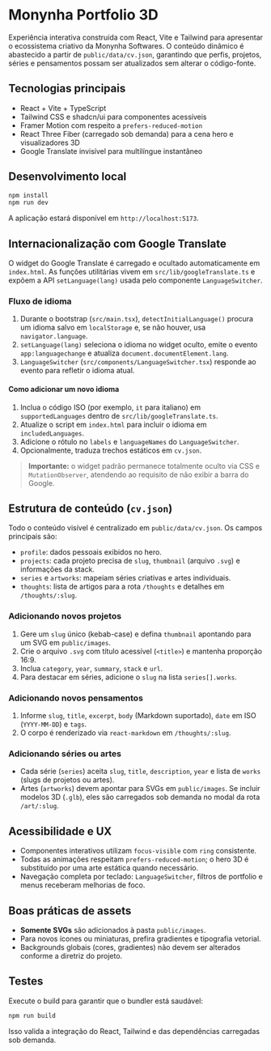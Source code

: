 # Monynha Portfolio 3D

Experiência interativa construída com React, Vite e Tailwind para apresentar o ecossistema criativo da Monynha Softwares. O conteúdo dinâmico é abastecido a partir de `public/data/cv.json`, garantindo que perfis, projetos, séries e pensamentos possam ser atualizados sem alterar o código-fonte.

## Tecnologias principais

- React + Vite + TypeScript
- Tailwind CSS e shadcn/ui para componentes acessíveis
- Framer Motion com respeito a `prefers-reduced-motion`
- React Three Fiber (carregado sob demanda) para a cena hero e visualizadores 3D
- Google Translate invisível para multilíngue instantâneo

## Desenvolvimento local

```bash
npm install
npm run dev
```

A aplicação estará disponível em `http://localhost:5173`.

## Internacionalização com Google Translate

O widget do Google Translate é carregado e ocultado automaticamente em `index.html`. As funções utilitárias vivem em `src/lib/googleTranslate.ts` e expõem a API `setLanguage(lang)` usada pelo componente `LanguageSwitcher`.

### Fluxo de idioma

1. Durante o bootstrap (`src/main.tsx`), `detectInitialLanguage()` procura um idioma salvo em `localStorage` e, se não houver, usa `navigator.language`.
2. `setLanguage(lang)` seleciona o idioma no widget oculto, emite o evento `app:languagechange` e atualiza `document.documentElement.lang`.
3. `LanguageSwitcher` (`src/components/LanguageSwitcher.tsx`) responde ao evento para refletir o idioma atual.

#### Como adicionar um novo idioma

1. Inclua o código ISO (por exemplo, `it` para italiano) em `supportedLanguages` dentro de `src/lib/googleTranslate.ts`.
2. Atualize o script em `index.html` para incluir o idioma em `includedLanguages`.
3. Adicione o rótulo no `labels` e `languageNames` do `LanguageSwitcher`.
4. Opcionalmente, traduza trechos estáticos em `cv.json`.

> **Importante:** o widget padrão permanece totalmente oculto via CSS e `MutationObserver`, atendendo ao requisito de não exibir a barra do Google.

## Estrutura de conteúdo (`cv.json`)

Todo o conteúdo visível é centralizado em `public/data/cv.json`. Os campos principais são:

- `profile`: dados pessoais exibidos no hero.
- `projects`: cada projeto precisa de `slug`, `thumbnail` (arquivo `.svg`) e informações da stack.
- `series` e `artworks`: mapeiam séries criativas e artes individuais.
- `thoughts`: lista de artigos para a rota `/thoughts` e detalhes em `/thoughts/:slug`.

### Adicionando novos projetos

1. Gere um `slug` único (kebab-case) e defina `thumbnail` apontando para um SVG em `public/images`.
2. Crie o arquivo `.svg` com título acessível (`<title>`) e mantenha proporção 16:9.
3. Inclua `category`, `year`, `summary`, `stack` e `url`.
4. Para destacar em séries, adicione o `slug` na lista `series[].works`.

### Adicionando novos pensamentos

1. Informe `slug`, `title`, `excerpt`, `body` (Markdown suportado), `date` em ISO (`YYYY-MM-DD`) e `tags`.
2. O corpo é renderizado via `react-markdown` em `/thoughts/:slug`.

### Adicionando séries ou artes

- Cada série (`series`) aceita `slug`, `title`, `description`, `year` e lista de `works` (slugs de projetos ou artes).
- Artes (`artworks`) devem apontar para SVGs em `public/images`. Se incluir modelos 3D (`.glb`), eles são carregados sob demanda no modal da rota `/art/:slug`.

## Acessibilidade e UX

- Componentes interativos utilizam `focus-visible` com `ring` consistente.
- Todas as animações respeitam `prefers-reduced-motion`; o hero 3D é substituído por uma arte estática quando necessário.
- Navegação completa por teclado: `LanguageSwitcher`, filtros de portfolio e menus receberam melhorias de foco.

## Boas práticas de assets

- **Somente SVGs** são adicionados à pasta `public/images`.
- Para novos ícones ou miniaturas, prefira gradientes e tipografia vetorial.
- Backgrounds globais (cores, gradientes) não devem ser alterados conforme a diretriz do projeto.

## Testes

Execute o build para garantir que o bundler está saudável:

```bash
npm run build
```

Isso valida a integração do React, Tailwind e das dependências carregadas sob demanda.
